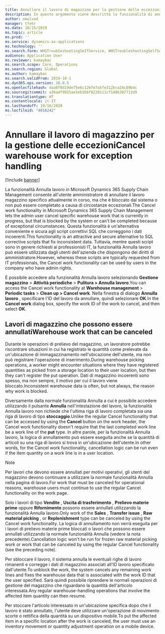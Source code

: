 ```yaml
---
title: Annullare il lavoro di magazzino per la gestione delle eccezioni
description: In questo argomento viene descritta la funzionalità di annullamento del lavoro che consente ai supervisori del magazzino di gestire il lavoro bloccato.
author: omulvad
manager: tfehr
ms.date: 10/15/2019
ms.topic: article
ms.prod: ''
ms.service: dynamics-ax-applications
ms.technology: ''
ms.search.form: WHSTroubIeshootingSeIfService, WHSTroubleshootingSelfService
audience: Application User
ms.reviewer: kamaybac
ms.search.scope: Core, Operations
ms.search.region: Global
ms.author: kamaybac
ms.search.validFrom: 2019-10-1
ms.dyn365.ops.version: 10.0.5
ms.openlocfilehash: daa8f0d19de75e6c126fe7a5fe312bca24c89bdc
ms.sourcegitcommit: a36a4f9915ae3eb36bf8220111cf1486387713d9
ms.translationtype: HT
ms.contentlocale: it-IT
ms.lasthandoff: 10/16/2020
ms.locfileid: "4016242"
---
```

# <a name="cancel-warehouse-work-for-exception-handling"></a><span data-ttu-id="759f8-103">Annullare il lavoro di magazzino per la gestione delle eccezioni</span><span class="sxs-lookup"><span data-stu-id="759f8-103">Cancel warehouse work for exception handling</span></span>

[!include [banner](../includes/banner.md)]

<span data-ttu-id="759f8-104">La funzionalità Annulla lavoro in Microsoft Dynamics 365 Supply Chain Management consente all'utente amministratore di annullare il lavoro magazzino specifico attualmente in corso, ma che è bloccato dal sistema o non può essere completato a causa di circostanze eccezionali.</span><span class="sxs-lookup"><span data-stu-id="759f8-104">The Cancel work functionality in Microsoft Dynamics 365 Supply Chain Management lets the admin user cancel specific warehouse work that is currently in progress, but that is blocked by the system or can't be completed because of exceptional circumstances.</span></span> <span data-ttu-id="759f8-105">Questa funzionalità è un'alternativa conveniente e sicura agli script correttivi SQL che correggono i dati incoerenti.</span><span class="sxs-lookup"><span data-stu-id="759f8-105">This functionality is an attractive and secure alternative to SQL corrective scripts that fix inconsistent data.</span></span> <span data-ttu-id="759f8-106">Tuttavia, mentre questi script sono in genere richiesti ai professionisti IT, la funzionalità Annulla lavoro può essere utilizzata dagli utenti dell'azienda che dispongono dei diritti di amministratore.</span><span class="sxs-lookup"><span data-stu-id="759f8-106">However, whereas these scripts are typically requested from IT professionals, the Cancel work functionality can be used by users in the company who have admin rights.</span></span>

<span data-ttu-id="759f8-107">È possibile accedere alla funzionalità Annulla lavoro selezionando **Gestione magazzino** \> **Attività periodiche** \> **Pulitura \> Annulla lavoro**.</span><span class="sxs-lookup"><span data-stu-id="759f8-107">You can access the Cancel work functionality at **Warehouse management** \> **Periodic tasks** \> **Clean up \> Cancel work**.</span></span> <span data-ttu-id="759f8-108">Nella finestra di dialogo **Annulla lavoro** , specificare l'ID del lavoro da annullare, quindi selezionare **OK**.</span><span class="sxs-lookup"><span data-stu-id="759f8-108">In the **Cancel work** dialog box, specify the work ID of the work to cancel, and then select **OK**.</span></span>

## <a name="warehouse-work-that-can-be-canceled"></a><span data-ttu-id="759f8-109">Lavori di magazzino che possono essere annullati</span><span class="sxs-lookup"><span data-stu-id="759f8-109">Warehouse work that can be canceled</span></span>

<span data-ttu-id="759f8-110">Durante le operazioni di prelievo del magazzino, un lavoratore potrebbe riscontrare situazioni in cui ha registrato le quantità come prelevate da un'ubicazione di immagazzinamento nell'ubicazione dell'utente, ma non può registrare l'operazione di inserimento.</span><span class="sxs-lookup"><span data-stu-id="759f8-110">During warehouse picking operations, a worker might encounter situations where they have registered quantities as picked from a storage location to their user location, but then they can't register the put operation.</span></span> <span data-ttu-id="759f8-111">Dati di magazzino incoerenti sono spesso, ma non sempre, il motivo per cui il lavoro viene bloccato.</span><span class="sxs-lookup"><span data-stu-id="759f8-111">Inconsistent warehouse data is often, but not always, the reason why work is blocked.</span></span>

<span data-ttu-id="759f8-112">Diversamente dalla normale funzionalità Annulla a cui è possibile accedere utilizzando il pulsante **Annulla** nell'intestazione del lavoro, la funzionalità Annulla lavoro non richiede che l'ultima riga di lavoro completata sia una riga di lavoro di tipo **stoccaggio**.</span><span class="sxs-lookup"><span data-stu-id="759f8-112">Unlike the regular Cancel functionality that can be accessed by using the **Cancel** button on the work header, the Cancel work functionality doesn't require that the last completed work line be a work line of the **put** type.</span></span> <span data-ttu-id="759f8-113">In altre parole, per la funzionalità Annulla lavoro, la logica di annullamento può essere eseguita anche se la quantità di articoli su una riga di lavoro si trova in un'ubicazione dell'utente.</span><span class="sxs-lookup"><span data-stu-id="759f8-113">In other words, for the Cancel work functionality, cancellation logic can be run even if the item quantity on a work line is in a user location.</span></span>

> [!NOTE]
> <span data-ttu-id="759f8-114">Per lavori che devono essere annullati per motivi operativi, gli utenti del magazzino devono continuare a utilizzare la normale funzionalità Annulla nella pagina di lavoro.</span><span class="sxs-lookup"><span data-stu-id="759f8-114">For work that must be canceled for operational reasons, warehouse users must continue to use the regular Cancel functionality on the work page.</span></span>

<span data-ttu-id="759f8-115">Solo i lavori di tipo **Vendite** , **Uscita di trasferimento** , **Prelievo materie prime** oppure **Rifornimento** possono essere annullati utilizzando la funzionalità Annulla lavoro.</span><span class="sxs-lookup"><span data-stu-id="759f8-115">Only work of the **Sales** , **Transfer issue** , **Raw material picking** , or **Replenishment** type can be canceled by using the Cancel work functionality.</span></span> <span data-ttu-id="759f8-116">La logica di annullamento non verrà eseguita per i lavori di prelievo materie prime bloccati o lavori che possono essere annullati utilizzando la normale funzionalità Annulla (vedere la nota precedente).</span><span class="sxs-lookup"><span data-stu-id="759f8-116">Cancellation logic won't be run for frozen raw material picking work or work that can be canceled by using the regular Cancel functionality (see the preceding note).</span></span>

<span data-ttu-id="759f8-117">Per sbloccare il lavoro, il sistema annulla le eventuali righe di lavoro rimanenti e corregge i dati di magazzino associati all'ID lavoro specificato dall'utente.</span><span class="sxs-lookup"><span data-stu-id="759f8-117">To unblock the work, the system cancels any remaining work lines and fixes the warehouse data that is associated with the work ID that the user specified.</span></span> <span data-ttu-id="759f8-118">Sarà quindi possibile riprendere le normali operazioni di gestione del magazzino che riguardano la quantità dell'articolo interessata.</span><span class="sxs-lookup"><span data-stu-id="759f8-118">Any regular warehouse-handling operations that involve the affected item quantity can then resume.</span></span>

<span data-ttu-id="759f8-119">Per stoccare l'articolo interessato in un'ubicazione specifica dopo che il lavoro è stato annullato, l'utente deve utilizzare un'operazione di movimento scorte o rettifica della quantità su un dispositivo mobile.</span><span class="sxs-lookup"><span data-stu-id="759f8-119">To put the affected item in a specific location after the work is canceled, the user must use an inventory movement or quantity adjustment operation on a mobile device.</span></span>
